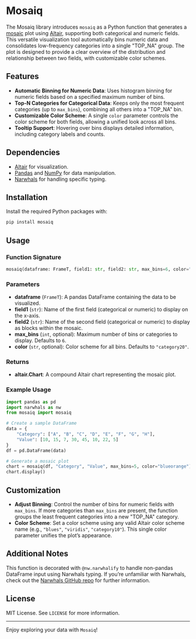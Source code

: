 # Mosaiq

The Mosaiq library introduces `mosaiq` as a Python function that generates a [mosaic](https://en.wikipedia.org/wiki/Mosaic_plot) plot using [Altair](https://altair-viz.github.io/), supporting both categorical and numeric fields. This versatile visualization tool automatically bins numeric data and consolidates low-frequency categories into a single "TOP_NA" group. The plot is designed to provide a clear overview of the distribution and relationship between two fields, with customizable color schemes.

## Features

- **Automatic Binning for Numeric Data**: Uses histogram binning for numeric fields based on a specified maximum number of bins.
- **Top-N Categories for Categorical Data**: Keeps only the most frequent categories (up to `max_bins`), combining all others into a "TOP_NA" bin.
- **Customizable Color Scheme**: A single `color` parameter controls the color scheme for both fields, allowing a unified look across all bins.
- **Tooltip Support**: Hovering over bins displays detailed information, including category labels and counts.

## Dependencies

- [Altair](https://altair-viz.github.io/) for visualization.
- [Pandas](https://pandas.pydata.org/) and [NumPy](https://numpy.org/) for data manipulation.
- [Narwhals](https://github.com/narwhals/narwhals) for handling specific typing.

## Installation

Install the required Python packages with:

```bash
pip install mosaiq 
```

## Usage

### Function Signature

```python
mosaiq(dataframe: FrameT, field1: str, field2: str, max_bins=6, color="category20")
```

### Parameters

- **dataframe** (`FrameT`): A pandas DataFrame containing the data to be visualized.
- **field1** (`str`): Name of the first field (categorical or numeric) to display on the x-axis.
- **field2** (`str`): Name of the second field (categorical or numeric) to display as blocks within the mosaic.
- **max_bins** (`int`, optional): Maximum number of bins or categories to display. Defaults to `6`.
- **color** (`str`, optional): Color scheme for all bins. Defaults to `"category20"`.

### Returns

- **altair.Chart**: A compound Altair chart representing the mosaic plot.

### Example Usage

```python
import pandas as pd
import narwhals as nw
from mosaiq import mosaiq

# Create a sample DataFrame
data = {
    "Category": ["A", "B", "C", "D", "E", "F", "G", "H"],
    "Value": [10, 15, 7, 30, 45, 10, 22, 5]
}
df = pd.DataFrame(data)

# Generate a mosaic plot
chart = mosaiq(df, "Category", "Value", max_bins=5, color="blueorange")
chart.display()
```

## Customization

- **Adjust Binning**: Control the number of bins for numeric fields with `max_bins`. If more categories than `max_bins` are present, the function groups the least frequent categories into a new "TOP_NA" category.
- **Color Scheme**: Set a color scheme using any valid Altair color scheme name (e.g., `"blues"`, `"viridis"`, `"category10"`). This single color parameter unifies the plot’s appearance.

## Additional Notes

This function is decorated with `@nw.narwhalify` to handle non-pandas DataFrame input using Narwhals typing. If you’re unfamiliar with Narwhals, check out the [Narwhals GitHub repo](https://github.com/narwhals/narwhals) for further information.

## License

MIT License. See `LICENSE` for more information.

---

Enjoy exploring your data with `Mosaiq`!
